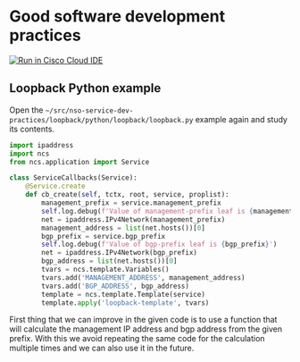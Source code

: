 # Good software development practices

[![Run in Cisco Cloud IDE](https://static.production.devnetcloud.com/codeexchange/assets/images/devnet-runable-icon.svg)](https://developer.cisco.com/codeexchange/devenv/NSO-developer/nso-service-dev-practices)

## Loopback Python example

Open the `~/src/nso-service-dev-practices/loopback/python/loopback/loopback.py` example again and study its contents.

```python
import ipaddress
import ncs
from ncs.application import Service

class ServiceCallbacks(Service):
    @Service.create
    def cb_create(self, tctx, root, service, proplist):
        management_prefix = service.management_prefix
        self.log.debug(f'Value of management-prefix leaf is {management_prefix}')
        net = ipaddress.IPv4Network(management_prefix)
        management_address = list(net.hosts())[0]
        bgp_prefix = service.bgp_prefix
        self.log.debug(f'Value of bgp-prefix leaf is {bgp_prefix}')
        net = ipaddress.IPv4Network(bgp_prefix)
        bgp_address = list(net.hosts())[0]
        tvars = ncs.template.Variables()
        tvars.add('MANAGEMENT_ADDRESS', management_address)
        tvars.add('BGP_ADDRESS', bgp_address)
        template = ncs.template.Template(service)
        template.apply('loopback-template', tvars)
```

First thing that we can improve in the given code is to use a function that will calculate the management IP address and bgp address from the given prefix. With this we avoid repeating the same code for the calculation multiple times and we can also use it in the future.

